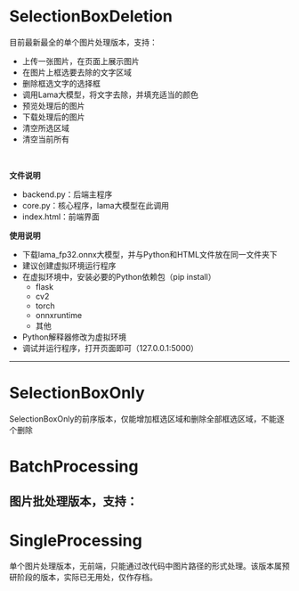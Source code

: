 # SelectionBoxDeletion
目前最新最全的单个图片处理版本，支持：
- 上传一张图片，在页面上展示图片
- 在图片上框选要去除的文字区域
- 删除框选文字的选择框
- 调用Lama大模型，将文字去除，并填充适当的颜色
- 预览处理后的图片
- 下载处理后的图片
- 清空所选区域
- 清空当前所有
</br>

**文件说明**
- backend.py：后端主程序
- core.py：核心程序，lama大模型在此调用
- index.html：前端界面


**使用说明**
- 下载lama_fp32.onnx大模型，并与Python和HTML文件放在同一文件夹下
- 建议创建虚拟环境运行程序
- 在虚拟环境中，安装必要的Python依赖包（pip install）
  - flask
  - cv2
  - torch
  - onnxruntime
  - 其他
- Python解释器修改为虚拟环境
- 调试并运行程序，打开页面即可（127.0.0.1:5000）




****

# SelectionBoxOnly
SelectionBoxOnly的前序版本，仅能增加框选区域和删除全部框选区域，不能逐个删除

# BatchProcessing
图片批处理版本，支持：
- 


# SingleProcessing
单个图片处理版本，无前端，只能通过改代码中图片路径的形式处理。该版本属预研阶段的版本，实际已无用处，仅作存档。